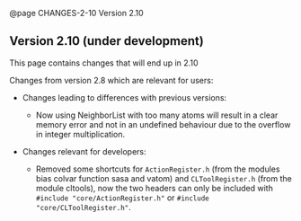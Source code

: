 @page CHANGES-2-10 Version 2.10
  
## Version 2.10 (under development)

This page contains changes that will end up in 2.10

Changes from version 2.8 which are relevant for users:
- Changes leading to differences with previous versions:
  - Now using NeighborList with too many atoms will result in a clear memory error and not in an undefined behaviour due to the overflow in integer multiplication.

- Changes relevant for developers:
  - Removed some shortcuts for `ActionRegister.h` (from the modules bias colvar function sasa and vatom) and `CLToolRegister.h` (from the module cltools), now the two headers can only be included with `#include "core/ActionRegister.h"` or `#include "core/CLToolRegister.h"`.